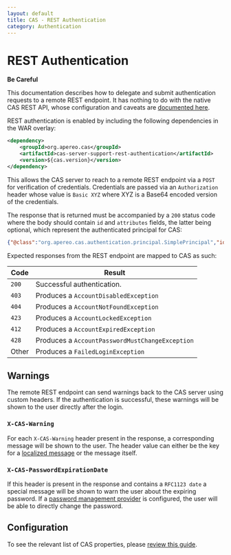 ```yaml
---
layout: default
title: CAS - REST Authentication
category: Authentication
---
```


# REST Authentication

<div class="alert alert-warning"><strong>Be Careful</strong><p>This documentation describes
how to delegate and submit authentication requests to a remote REST endpoint. It has nothing
to do with the native CAS REST API, whose configuration and caveats are
<a href="../protocol/REST-Protocol.html">documented here</a>.</p></div>

REST authentication is enabled by including the following dependencies in the WAR overlay:

```xml
<dependency>
    <groupId>org.apereo.cas</groupId>
    <artifactId>cas-server-support-rest-authentication</artifactId>
    <version>${cas.version}</version>
</dependency>
```

This allows the CAS server to reach to a remote REST endpoint via a `POST` for verification of credentials.
Credentials are passed via an `Authorization` header whose value is `Basic XYZ` where XYZ is a
Base64 encoded version of the credentials.

The response that is returned must be accompanied by a `200`
status code where the body should contain `id` and `attributes` fields, the latter being optional,
which represent the authenticated principal for CAS:

```json
{"@class":"org.apereo.cas.authentication.principal.SimplePrincipal","id":"casuser","attributes":{}}
```

Expected responses from the REST endpoint are mapped to CAS as such:

| Code                   | Result
|------------------------|---------------------------------------------
| `200`          | Successful authentication.
| `403`          | Produces a `AccountDisabledException`
| `404`          | Produces a `AccountNotFoundException`
| `423`          | Produces a `AccountLockedException`
| `412`          | Produces a `AccountExpiredException`
| `428`          | Produces a `AccountPasswordMustChangeException`
| Other          | Produces a `FailedLoginException`

## Warnings

The remote REST endpoint can send warnings back to the CAS server using custom headers.
If the authentication is successful, these warnings will be shown to the user directly after the login.

### `X-CAS-Warning`

For each `X-CAS-Warning` header present in the response, a corresponding message will be shown to the user. The header value can either be the key for a [localized message](../ux/User-Interface-Customization-Localization.html) or the message itself.

### `X-CAS-PasswordExpirationDate`

If this header is present in the response and contains a `RFC1123 date` a special message will be shown
to warn the user about the expiring password. If a [password management provider](../password_management/Password-Management.html) is configured,
the user will be able to directly change the password.

## Configuration

To see the relevant list of CAS properties, please [review this guide](../configuration/Configuration-Properties.html#rest-authentication).
